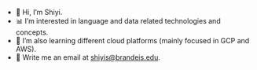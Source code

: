 - 👋 Hi, I’m Shiyi.
- 📊 I’m interested in language and data related technologies and concepts.
- 🌱 I’m also learning different cloud platforms (mainly focused in GCP and AWS).
- 📧 Write me an email at shiyis@brandeis.edu.

<!---
shiyis/shiyis is a ✨ special ✨ repository because its `README.md` (this file) appears on your GitHub profile.
You can click the Preview link to take a look at your changes.
--->

